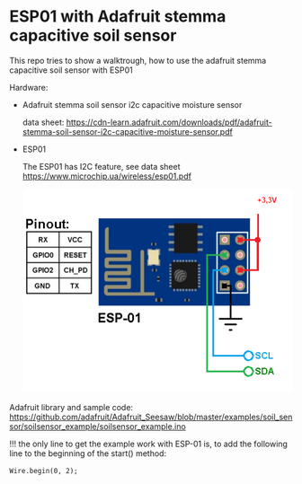 # ESP01 with Adafruit stemma capacitive soil sensor
This repo tries to show a walktrough, how to use the adafruit stemma capacitive soil sensor with ESP01

Hardware:
- Adafruit stemma soil sensor i2c capacitive moisture sensor
  
  data sheet: https://cdn-learn.adafruit.com/downloads/pdf/adafruit-stemma-soil-sensor-i2c-capacitive-moisture-sensor.pdf

- ESP01
  
  The ESP01 has I2C feature, see data sheet https://www.microchip.ua/wireless/esp01.pdf
  
  ![esp01_board](https://github.com/frankyhun/esp01_with_adafruit_stemma_soil_sensor/blob/main/esp01_board.png "Logo Title Text 1")



Adafruit library and sample code:
https://github.com/adafruit/Adafruit_Seesaw/blob/master/examples/soil_sensor/soilsensor_example/soilsensor_example.ino

!!! the only line to get the example work with ESP-01 is, to add the following line to the beginning of the start() method:
```
Wire.begin(0, 2);
